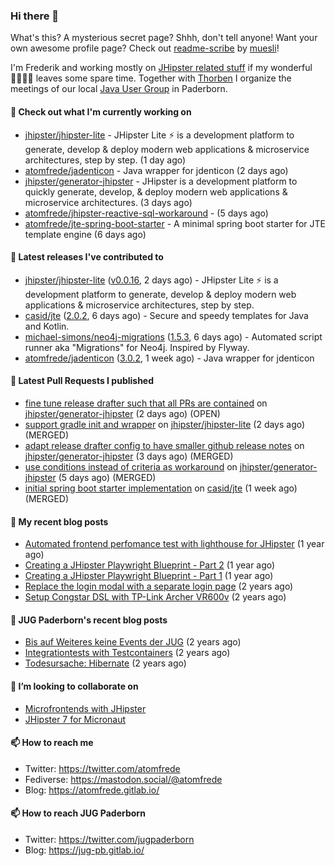 ### Hi there 👋

What's this? A mysterious secret page? Shhh, don't tell anyone!
Want your own awesome profile page? Check out [readme-scribe](https://github.com/muesli/readme-scribe) by [muesli](https://github.com/muesli)!

I'm Frederik and working mostly on [JHipster related stuff](https://github.com/jhipster/) if my wonderful 👨‍👩‍👧‍👦 leaves some spare time.
Together with [Thorben](https://github.com/thjanssen) I organize the meetings of our local [Java User Group](https://github.com/jugpaderborn) in Paderborn.

#### 👷 Check out what I'm currently working on

- [jhipster/jhipster-lite](https://github.com/jhipster/jhipster-lite) - JHipster Lite ⚡ is a development platform to generate, develop &amp; deploy modern web applications &amp; microservice architectures, step by step. (1 day ago)
- [atomfrede/jadenticon](https://github.com/atomfrede/jadenticon) - Java wrapper for jdenticon (2 days ago)
- [jhipster/generator-jhipster](https://github.com/jhipster/generator-jhipster) - JHipster is a development platform to quickly generate, develop, &amp; deploy modern web applications &amp; microservice architectures. (3 days ago)
- [atomfrede/jhipster-reactive-sql-workaround](https://github.com/atomfrede/jhipster-reactive-sql-workaround) -  (5 days ago)
- [atomfrede/jte-spring-boot-starter](https://github.com/atomfrede/jte-spring-boot-starter) - A minimal spring boot starter for JTE template engine (6 days ago)

#### 🔭 Latest releases I've contributed to

- [jhipster/jhipster-lite](https://github.com/jhipster/jhipster-lite) ([v0.0.16](https://github.com/jhipster/jhipster-lite/releases/tag/v0.0.16), 2 days ago) - JHipster Lite ⚡ is a development platform to generate, develop &amp; deploy modern web applications &amp; microservice architectures, step by step.
- [casid/jte](https://github.com/casid/jte) ([2.0.2](https://github.com/casid/jte/releases/tag/2.0.2), 6 days ago) - Secure and speedy templates for Java and Kotlin.
- [michael-simons/neo4j-migrations](https://github.com/michael-simons/neo4j-migrations) ([1.5.3](https://github.com/michael-simons/neo4j-migrations/releases/tag/1.5.3), 6 days ago) - Automated script runner aka &#34;Migrations&#34; for Neo4j. Inspired by Flyway.
- [atomfrede/jadenticon](https://github.com/atomfrede/jadenticon) ([3.0.2](https://github.com/atomfrede/jadenticon/releases/tag/3.0.2), 1 week ago) - Java wrapper for jdenticon

#### 🔨 Latest Pull Requests I published

- [fine tune release drafter such that all PRs are contained](https://github.com/jhipster/generator-jhipster/pull/18327) on [jhipster/generator-jhipster](https://github.com/jhipster/generator-jhipster) (2 days ago) (OPEN)
- [support gradle init and wrapper](https://github.com/jhipster/jhipster-lite/pull/1292) on [jhipster/jhipster-lite](https://github.com/jhipster/jhipster-lite) (2 days ago) (MERGED)
- [adapt release drafter config to have smaller github release notes](https://github.com/jhipster/generator-jhipster/pull/18320) on [jhipster/generator-jhipster](https://github.com/jhipster/generator-jhipster) (3 days ago) (MERGED)
- [use conditions instead of criteria as workaround](https://github.com/jhipster/generator-jhipster/pull/18294) on [jhipster/generator-jhipster](https://github.com/jhipster/generator-jhipster) (5 days ago) (MERGED)
- [initial spring boot starter implementation](https://github.com/casid/jte/pull/144) on [casid/jte](https://github.com/casid/jte) (1 week ago) (MERGED)

#### 📜 My recent blog posts

- [Automated frontend perfomance test with lighthouse for JHipster](https://atomfrede.gitlab.io/2021/04/automated-frontend-perfomance-test-with-lighthouse-for-jhipster/) (1 year ago)
- [Creating a JHipster Playwright Blueprint - Part 2](https://atomfrede.gitlab.io/2021/03/creating-a-jhipster-playwright-blueprint-part-2/) (1 year ago)
- [Creating a JHipster Playwright Blueprint - Part 1](https://atomfrede.gitlab.io/2021/03/creating-a-jhipster-playwright-blueprint-part-1/) (1 year ago)
- [Replace the login modal with a separate login page](https://atomfrede.gitlab.io/2019/11/replace-the-login-modal-with-a-separate-login-page/) (2 years ago)
- [Setup Congstar DSL with TP-Link Archer VR600v](https://atomfrede.gitlab.io/2019/08/setup-congstar-dsl-with-tp-link-archer-vr600v/) (2 years ago)

#### 📜 JUG Paderborn's recent blog posts

- [Bis auf Weiteres keine Events der JUG](https://jug-pb.gitlab.io/blog/2020/covid-19.html) (2 years ago)
- [Integrationtests with Testcontainers](https://jug-pb.gitlab.io/blog/2020/integrationtests-with-testcontainers.html) (2 years ago)
- [Todesursache: Hibernate](https://jug-pb.gitlab.io/blog/2020/todesursache-hibernate.html) (2 years ago)

#### 👯 I’m looking to collaborate on

- [Microfrontends with JHipster](https://github.com/jhipster/generator-jhipster/issues/10189)
- [JHipster 7 for Micronaut](https://github.com/jhipster/generator-jhipster-micronaut/issues/250)

#### 📫 How to reach me

- Twitter: https://twitter.com/atomfrede
- Fediverse: https://mastodon.social/@atomfrede
- Blog: https://atomfrede.gitlab.io/

#### 📫 How to reach JUG Paderborn

- Twitter: https://twitter.com/jugpaderborn
- Blog: https://jug-pb.gitlab.io/
